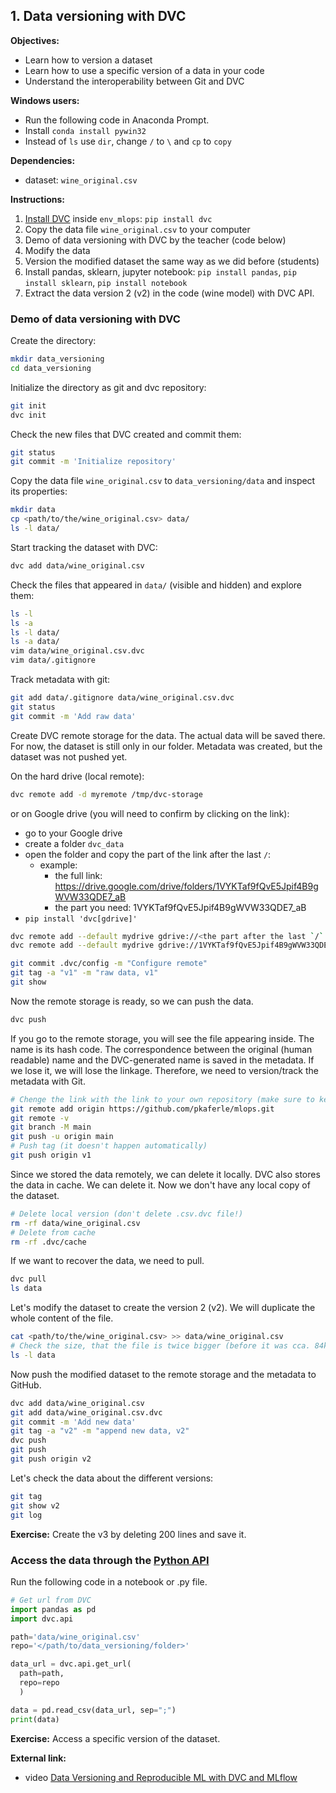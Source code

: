 ## 1. Data versioning with DVC

**Objectives:**

- Learn how to version a dataset 
- Learn how to use a specific version of a data in your code
- Understand the interoperability between Git and DVC 

**Windows users:**

- Run the following code in Anaconda Prompt.
- Install `conda install pywin32`
- Instead of `ls` use `dir`, change `/` to `\` and `cp` to `copy`

**Dependencies:**

- dataset: `wine_original.csv` 

**Instructions:**

1. [Install DVC](https://dvc.org/doc/install) inside `env_mlops`: `pip install dvc`
2. Copy the data file `wine_original.csv` to your computer
3. Demo of data versioning with DVC by the teacher (code below)
4. Modify the data
5. Version the modified dataset the same way as we did before (students)
6. Install pandas, sklearn, jupyter notebook:
`pip install pandas`, `pip install sklearn`, `pip install notebook`
7. Extract the data version 2 (v2) in the code (wine model) with DVC API.

### Demo of data versioning with DVC

Create the directory:

```bash
mkdir data_versioning
cd data_versioning 
```

Initialize the directory as git and dvc repository:

```bash
git init
dvc init
```

Check the new files that DVC created and commit them:

```bash
git status
git commit -m 'Initialize repository'
```

Copy the data file `wine_original.csv` to `data_versioning/data` and inspect its properties:

```bash
mkdir data
cp <path/to/the/wine_original.csv> data/
ls -l data/
```

Start tracking the dataset with DVC:

```bash
dvc add data/wine_original.csv
```

Check the files that appeared in `data/` (visible and hidden) and explore them:

```bash
ls -l
ls -a
ls -l data/
ls -a data/ 
vim data/wine_original.csv.dvc
vim data/.gitignore
```

Track metadata with git:

```bash
git add data/.gitignore data/wine_original.csv.dvc
git status
git commit -m 'Add raw data'
```

Create DVC remote storage for the data. The actual data will be saved there.
For now, the dataset is still only in our folder. Metadata was created, but the dataset was
not pushed yet.

On the hard drive (local remote):

```bash
dvc remote add -d myremote /tmp/dvc-storage 
```

or on Google drive (you will need to confirm by clicking on the link):

- go to your Google drive
- create a folder `dvc_data`
- open the folder and copy the part of the link after the last `/`:
  - example:
    - the full link: https://drive.google.com/drive/folders/1VYKTaf9fQvE5Jpif4B9gWVW33QDE7_aB
    - the part you need: 1VYKTaf9fQvE5Jpif4B9gWVW33QDE7_aB
- `pip install 'dvc[gdrive]'`

```bash
dvc remote add --default mydrive gdrive://<the part after the last `/` >
dvc remote add --default mydrive gdrive://1VYKTaf9fQvE5Jpif4B9gWVW33QDE7_aB
```

```bash
git commit .dvc/config -m "Configure remote"
git tag -a "v1" -m "raw data, v1"
git show
```

Now the remote storage is ready, so we can push the data.

```bash
dvc push
```

If you go to the remote storage, you will see the file appearing inside. The name is its hash code.
The correspondence between the original (human readable) name and the DVC-generated name is saved in the metadata. If we lose it, we will lose the linkage. Therefore, we need to version/track the metadata with Git.

```bash
# Chenge the link with the link to your own repository (make sure to keep .git at the end!)
git remote add origin https://github.com/pkaferle/mlops.git
git remote -v
git branch -M main 
git push -u origin main
# Push tag (it doesn't happen automatically)
git push origin v1
```

Since we stored the data remotely, we can delete it locally.
DVC also stores the data in cache. We can delete it. Now we don't have any local copy of the dataset.

```bash
# Delete local version (don't delete .csv.dvc file!)
rm -rf data/wine_original.csv
# Delete from cache
rm -rf .dvc/cache
```

If we want to recover the data, we need to pull.

```bash
dvc pull
ls data
```

Let's modify the dataset to create the version 2 (v2). We will duplicate the whole content of the file. 

```bash
cat <path/to/the/wine_original.csv> >> data/wine_original.csv
# Check the size, that the file is twice bigger (before it was cca. 84kB)
ls -l data
```

Now push the modified dataset to the remote storage and the metadata to GitHub. 

```bash
dvc add data/wine_original.csv
git add data/wine_original.csv.dvc
git commit -m 'Add new data'   
git tag -a "v2" -m "append new data, v2"  
dvc push
git push
git push origin v2
```

Let's check the data about the different versions:

```bash
git tag
git show v2
git log
```

**Exercise:** Create the v3 by deleting 200 lines and save it.

### Access the data through the [Python API](https://dvc.org/doc/api-reference)

Run the following code in a notebook or .py file.

```python
# Get url from DVC
import pandas as pd
import dvc.api

path='data/wine_original.csv'
repo='</path/to/data_versioning/folder>'

data_url = dvc.api.get_url(
  path=path,
  repo=repo
  )

data = pd.read_csv(data_url, sep=";")
print(data)
```

**Exercise:** Access a specific version of the dataset. 

**External link:**
- video [Data Versioning and Reproducible ML with DVC and MLflow](https://www.youtube.com/watch?v=W2DvpCYw22o)
